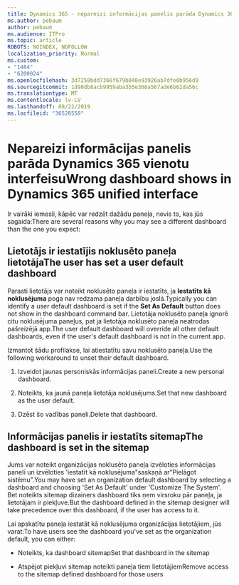 ```yaml
---
title: Dynamics 365 - nepareizi informācijas panelis parāda Dynamics 365 vienotu interfeisu
ms.author: pebaum
author: pebaum
ms.audience: ITPro
ms.topic: article
ROBOTS: NOINDEX, NOFOLLOW
localization_priority: Normal
ms.custom:
- "1484"
- "6200024"
ms.openlocfilehash: 3d7258bdd7366f679b048e93926ab7dfe0b956d9
ms.sourcegitcommit: 1d98db8acb9959aba3b5e308a567ade6b62da56c
ms.translationtype: MT
ms.contentlocale: lv-LV
ms.lasthandoff: 08/22/2019
ms.locfileid: "36528558"
---
```

# <a name="wrong-dashboard-shows-in-dynamics-365-unified-interface"></a><span data-ttu-id="df2ad-102">Nepareizi informācijas panelis parāda Dynamics 365 vienotu interfeisu</span><span class="sxs-lookup"><span data-stu-id="df2ad-102">Wrong dashboard shows in Dynamics 365 unified interface</span></span>

<span data-ttu-id="df2ad-103">Ir vairāki iemesli, kāpēc var redzēt dažādu paneļa, nevis to, kas jūs sagaida:</span><span class="sxs-lookup"><span data-stu-id="df2ad-103">There are several reasons why you may see a different dashboard than the one you expect:</span></span>

## <a name="the-user-has-set-a-user-default-dashboard"></a><span data-ttu-id="df2ad-104">Lietotājs ir iestatījis noklusēto paneļa lietotāja</span><span class="sxs-lookup"><span data-stu-id="df2ad-104">The user has set a user default dashboard</span></span> 

<span data-ttu-id="df2ad-105">Parasti lietotājs var noteikt noklusēto paneļa ir iestatīts, ja **Iestatīts kā noklusējuma** poga nav redzama paneļa darbību joslā.</span><span class="sxs-lookup"><span data-stu-id="df2ad-105">Typically you can identify a user default dashboard is set if the **Set As Default** button does not show in the dashboard command bar.</span></span> <span data-ttu-id="df2ad-106">Lietotāja noklusēto paneļa ignorē citu noklusējuma paneļus, pat ja lietotāja noklusēto paneļa neatrodas pašreizējā app.</span><span class="sxs-lookup"><span data-stu-id="df2ad-106">The user default dashboard will override all other default dashboards, even if the user's default dashboard is not in the current app.</span></span>

<span data-ttu-id="df2ad-107">Izmantot šādu profilakse, lai atiestatītu savu noklusēto paneļa.</span><span class="sxs-lookup"><span data-stu-id="df2ad-107">Use the following workaround to unset their default dashboard.</span></span>

1. <span data-ttu-id="df2ad-108">Izveidot jaunas personiskās informācijas paneli.</span><span class="sxs-lookup"><span data-stu-id="df2ad-108">Create a new personal dashboard.</span></span>

2. <span data-ttu-id="df2ad-109">Noteikts, ka jaunā paneļa lietotāja noklusējums.</span><span class="sxs-lookup"><span data-stu-id="df2ad-109">Set that new dashboard as the user default.</span></span>

3. <span data-ttu-id="df2ad-110">Dzēst šo vadības paneli.</span><span class="sxs-lookup"><span data-stu-id="df2ad-110">Delete that dashboard.</span></span>

## <a name="the-dashboard-is-set-in-the-sitemap"></a><span data-ttu-id="df2ad-111">Informācijas panelis ir iestatīts sitemap</span><span class="sxs-lookup"><span data-stu-id="df2ad-111">The dashboard is set in the sitemap</span></span>

<span data-ttu-id="df2ad-112">Jums var noteikt organizācijas noklusēto paneļa izvēloties informācijas panelī un izvēloties 'iestatīt kā noklusējuma"saskaņā ar"Pielāgot sistēmu".</span><span class="sxs-lookup"><span data-stu-id="df2ad-112">You may have set an organization default dashboard by selecting a dashboard and choosing 'Set As Default' under 'Customize The System'.</span></span> <span data-ttu-id="df2ad-113">Bet noteikts sitemap dizainers dashboard tiks ņem virsroku pār paneļa, ja lietotājam ir piekļuve.</span><span class="sxs-lookup"><span data-stu-id="df2ad-113">But the dashboard defined in the sitemap designer will take precedence over this dashboard, if the user has access to it.</span></span>

<span data-ttu-id="df2ad-114">Lai apskatītu paneļa iestatāt kā noklusējuma organizācijas lietotājiem, jūs varat:</span><span class="sxs-lookup"><span data-stu-id="df2ad-114">To have users see the dashboard you've set as the organization default, you can either:</span></span>

* <span data-ttu-id="df2ad-115">Noteikts, ka dashboard sitemap</span><span class="sxs-lookup"><span data-stu-id="df2ad-115">Set that dashboard in the sitemap</span></span>

* <span data-ttu-id="df2ad-116">Atspējot piekļuvi sitemap noteikti paneļa tiem lietotājiem</span><span class="sxs-lookup"><span data-stu-id="df2ad-116">Remove access to the sitemap defined dashboard for those users</span></span>
